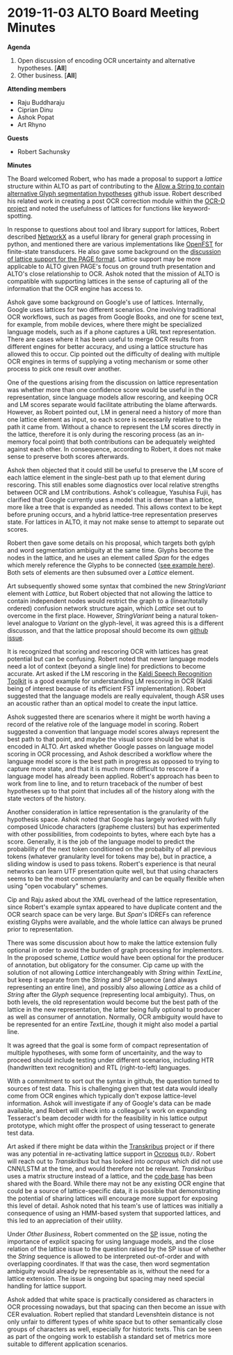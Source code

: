 # 2019-11-03 ALTO Board Meeting Minutes
**Agenda**
1. Open discussion of encoding OCR uncertainty and alternative hypotheses. [**All**]
2. Other business. [**All**]

**Attending members**

* Raju Buddharaju
* Ciprian Dinu
* Ashok Popat
* Art Rhyno

**Guests**

* Robert Sachunsky

**Minutes**

The Board welcomed Robert, who has made a proposal to support a _lattice_ structure within ALTO as part of contributing to the
[Allow a String to contain alternative Glyph segmentation hypotheses](https://github.com/altoxml/schema/issues/57) github 
issue. Robert described his related work in creating a post OCR correction module within the [OCR-D project](http://ocr-d.de/eng)
and noted the usefulness of lattices for functions like keyword-spotting. 

In response to questions about tool and library support for lattices, Robert described [NetworkX](https://networkx.github.io/) as a useful 
library for general graph processing in python, 
and mentioned there are various implementations like [OpenFST](http://www.openfst.org/) for finite-state transducers.
He also gave some background on the 
[discussion of lattice support for the PAGE format](https://github.com/OCR-D/spec/issues/72). Lattice
support may be more applicable to ALTO given PAGE's focus on ground truth presentation and ALTO's close relationship to OCR. Ashok
noted that the mission of ALTO is compatible with supporting lattices in the sense of capturing all of the information that
the OCR engine has access to.

Ashok gave some background on Google's use of lattices. Internally, Google uses lattices for two different scenarios. One
involving traditional OCR workflows, such as pages from Google Books, and one for scene text, for example, from mobile devices,
where there might be specialized language models, such as if a phone captures a URL text representation. There are cases
where it has been useful to merge OCR results from different engines for better accuracy, and using a lattice structure has 
allowed this to occur.  Cip pointed out the difficulty of dealing with multiple OCR engines in terms of supplying a voting
mechanism or some other process to pick one result over another.

One of the questions arising from the discussion on lattice representation was whether more than one confidence score 
would be useful in the representation, since language models allow rescoring, and keeping OCR and LM scores separate would facilitate attributing the blame afterwards.
However, as Robert pointed out, LM in general need a history of more than one lattice element as input, so each score is necessarily relative to the path it came from. 
Without a chance to represent the LM scores directly in the lattice, therefore it is only during the rescoring process (as an in-memory focal point) that both contributions can be adequately weighted against each other.
In consequence, according to Robert, it does not make sense to preserve both scores afterwards.

Ashok then objected that it could still be useful to preserve the LM score of each lattice element in the single-best path up to that element during rescoring. This still enables some diagnostics over local relative strengths between OCR and LM contributions.
Ashok's colleague, Yasuhisa Fujii, has clarified that Google currently uses a model that is denser than a lattice, more like a 
tree that is expanded as needed. This allows context to be kept before pruning occurs, and a hybrid lattice-tree 
representation preserves state. For lattices in ALTO, it may not make sense to attempt to separate out scores.

Robert then gave some details on his proposal, which targets both gylph and word segmentation ambiguity at the same time. Glyphs become the nodes in the lattice,
and he uses an element called _Span_ for the edges which merely reference the Glyphs to be connected ([see example here](https://github.com/altoxml/schema/issues/57#issuecomment-510266788)). Both sets of elements are then subsumed over a _Lattice_ element.

Art subsequently showed some syntax that combined the new _StringVariant_ element with _Lattice_, 
but Robert objected that not allowing the lattice to contain independent nodes would restrict the graph to a (linear/totally ordered) confusion network structure again, which _Lattice_ set out to overcome in the first place.
However, _StringVariant_ being a natural token-level analogue to _Variant_ on the glyph-level, it was agreed this
is a different discusson, and that the lattice proposal should become its own [github issue](https://github.com/altoxml/schema/issues/63). 

It is recognized that scoring and rescoring OCR with lattices has great potential but can be confusing. Robert noted that newer 
language models need a lot of context (beyond a single line) for predictions to become accurate. Art asked if the LM rescoring in the 
[Kaldi Speech Recognition Toolkit](https://kaldi-asr.org/) is a good example for understanding LM rescoring in OCR 
(Kaldi being of interest because of its efficient FST implementation). Robert suggested that the language models are really 
equivalent, though ASR uses an acoustic rather than an optical model to create the input lattice.

Ashok suggested there are scenarios where it might be worth having a record of the relative role
of the language model in scoring. Robert suggested a convention that language model scores always represent the best path
to that point, and maybe the visual score should be what is encoded in ALTO. Art asked whether Google passes on language
model scoring in OCR processing, and Ashok described a workflow where the language model score is the best path in progress as 
opposed to trying to capture more state, and that it is much more difficult to rescore if a language model has already been
applied. Robert's approach has been to work from line to line, and to return traceback of the number of best hypotheses up 
to that point that includes all of the history along with the state vectors of the history.

Another consideration in lattice representation is the granularity of the hypothesis space. Ashok noted that Google has largely 
worked with fully composed Unicode characters (grapheme clusters) but has experimented with other possibilities, 
from codepoints to bytes, where each byte has a score. Generally, it is the job of the language model to predict the probability of 
the next token conditioned on the probabilty of all previous tokens (whatever granularity level for tokens may be), but in practice, a sliding window is used to pass tokens. 
Robert's experience is that neural networks can learn UTF presentation quite well, but that using characters seems to be the most common granularity and can be equally flexible when using "open vocabulary" schemes.

Cip and Raju asked about the XML overhead of the lattice representation, since Robert's example syntax appeared to have duplicate content and the OCR search space can be very large. 
But _Span_'s IDREFs can reference existing Glyphs were available, and the whole lattice can always be pruned prior to representation.

There was some discussion about how to make the lattice extension fully optional in order to avoid the burden of graph processing for implementors.
In the proposed scheme, _Lattice_ would have been optional for the producer of annotation, but obligatory for the consumer.
Cip came up with the solution of not allowing _Lattice_ interchangeably with _String_ within _TextLine_, but keep it separate from the _String_ and _SP_ sequence (and always representing an entire line), and possibly also allowing _Lattice_ as a child of _String_ after the  _Glyph_ sequence (representing local ambiguity).
Thus, on both levels, the old representation would become but the best path of the lattice in the new representation, the latter being fully optional to producer as well as consumer of annotation.
Normally, OCR ambiguity would have to be represented for an entire _TextLine_, though it might also model a partial line. 

It was agreed that the goal is some form of compact representation of multiple hypotheses, with some form of uncertainity, and 
the way to proceed should include testing under different scenarios, including HTR (handwritten text recognition) and RTL 
(right-to-left) languages. 

With a commitment to sort out the syntax in github, the question turned to sources of test data. This is challenging given that
test data would ideally come from OCR engines which typically don't expose lattice-level information. Ashok will investigate if
any of Google's data can be made available, and Robert will check into a colleague's work on expanding Tesseract's beam decoder width for the feasibility in his lattice output prototype, 
which might offer the prospect of using tesseract to generate test data. 

Art asked if there might be data within the [Transkribus](https://transkribus.eu/Transkribus/) project or if there was any 
potential in re-activating lattice support in [Ocropus](/tmbdev/ocropy) `OLD/`. Robert will reach out to _Transkribus_ 
but has looked into _ocropus_ which did not use CNN/LSTM at the time, and would therefore not be relevant. _Transkribus_ uses a 
matrix structure instead of a lattice, and the [code base](/CITlabRostock/CITlabConfMat) has been shared with the Board. While 
there may not be any existing OCR engine that could be a source of lattice-specific data, it is possible that demonstrating 
the potential of sharing lattices will encourage more support for exposing this level of detail. Ashok noted that his team's 
use of lattices was initially a consequence of using an HMM-based system that supported lattices, and this led to an 
appreciation of their utility.

Under _Other Business_, Robert commented on the [SP](https://github.com/altoxml/schema/issues/54) issue, noting the importance of explicit spacing
for using language models, and the close relation of the lattice issue to the question raised by the SP issue of whether the _String_ sequence is allowed to be interpreted out-of-order and with overlapping coordinates.
If that was the case, then word segmentation ambiguity would already be representable as is, without the need for a lattice extension. The issue is ongoing but spacing may need special handling for lattice support.

Ashok added that white space is practically considered as characters in OCR processing nowadays, but that spacing can then become an issue with CER evaluation.
Robert replied that standard Levenshtein distance is not only unfair to different types of white space but to other semantically close groups of characters as well, especially for historic texts.
This can be seen as part of the ongoing work to establish a standard set of metrics more suitable to different application scenarios.
